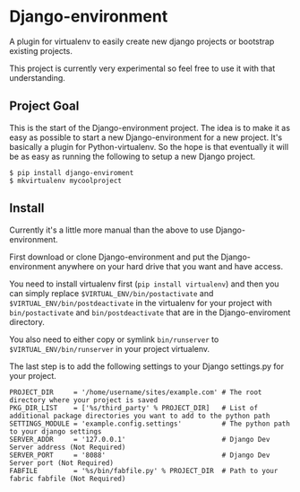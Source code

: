 # Django-environment

A plugin for virtualenv to easily create new django projects or bootstrap existing projects.

This project is currently very experimental so feel free to use it with that understanding.

## Project Goal
This is the start of the Django-environment project. The idea is to make it as easy as possible to start a new Django-environment for a new project. It's basically a plugin for Python-virtualenv. So the hope is that eventually it will be as easy as running the following to setup a new Django project.

	$ pip install django-enviroment
	$ mkvirtualenv mycoolproject

## Install
Currently it's a little more manual than the above to use Django-environment.

First download or clone Django-environment and put the Django-environment anywhere on your hard drive that you want and have access.

You need to install virtualenv first (`pip install virtualenv`) and then you can simply replace `$VIRTUAL_ENV/bin/postactivate` and `$VIRTUAL_ENV/bin/postdeactivate` in the virtualenv for your project with `bin/postactivate` and `bin/postdeactivate` that are in the Django-enviroment directory.

You also need to either copy or symlink `bin/runserver` to  `$VIRTUAL_ENV/bin/runserver` in your project virtualenv.

The last step is to add the following settings to your Django settings.py for your project.

	PROJECT_DIR     = '/home/username/sites/example.com' # The root directory where your project is saved
	PKG_DIR_LIST    = ['%s/third_party' % PROJECT_DIR]   # List of additional package directories you want to add to the python path
	SETTINGS_MODULE = 'example.config.settings'          # The python path to your django settings
	SERVER_ADDR     = '127.0.0.1'                        # Django Dev Server address (Not Required)
	SERVER_PORT     = '8088'                             # Django Dev Server port (Not Required)
	FABFILE         = '%s/bin/fabfile.py' % PROJECT_DIR  # Path to your fabric fabfile (Not Required)